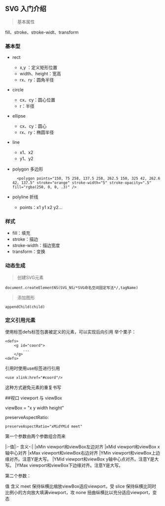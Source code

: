 ## SVG 入门介绍

> 基本属性

fill、stroke、stroke-widt、transform


### 基本型

- rect
	- x,y ：定义矩形位置
	- width、height：宽高
	- rx、ry：圆角半径

- circle
	- cx、cy：圆心位置
	- r：半径

- ellipse
	- cx、cy：圆心
	- rx、ry：椭圆半径

- line
	- x1、x2
	- y1、y2

- polygon 多边形

 		<polygon points="150, 75 258, 137.5 258, 262.5 150, 325 42, 262.6 42, 137.5" stroke="orange" stroke-width="5" stroke-opacity=".5" fill="rgba(250, 0, 0, .3)" />  

- polyline 折线
	- points：x1 y1 x2 y2...


### 样式

- fill：填充
- stroke：描边
- stroke-width：描边宽度
- transform：变换

### 动态生成

> 创建SVG元素

	document.createElementNS(SVG_NS/*SVG命名空间固定写法*/,tagName)

> 添加图形

	appendChild(child)

### 定义引用元素

使用标签defs标签包裹被定义的元素，可以实现后向引用
举个栗子：

	<defs>
		<g id="coord">
			...
		</g>
	<defs>

引用时使用use标签进行引用

	<use xlink:href="#coord"/>

这种方式避免元素的重复书写

##视口 viewport 与 viewBox

viewBox = "x y width height"

preserveAspectRatio:

	preserveAspectRatio="xMidYMid meet"

第一个参数由两个参数组合而来

|:-值|:-	含义-:|
|xMin	viewport和viewBox左边对齐
|xMid	viewport和viewBox x轴中心对齐
|xMax	viewport和viewBox右边对齐
|YMin	viewport和viewBox上边缘对齐。注意Y是大写。
|YMid	viewport和viewBox y轴中心点对齐。注意Y是大写。
|YMax	viewport和viewBox下边缘对齐。注意Y是大写。

第二个参数：

值	含义
meet	保持纵横比缩放viewBox适应viewport，受
slice	保持纵横比同时比例小的方向放大填满viewport，攻
none	扭曲纵横比以充分适应viewport，变态


